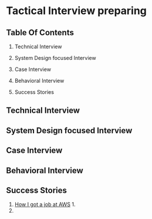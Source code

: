 # Tactical Interview preparing

## Table Of Contents

1. Technical Interview

2. System Design focused Interview

3. Case Interview

4. Behavioral Interview

5. Success Stories

## Technical Interview

## System Design focused Interview

## Case Interview

## Behavioral Interview

## Success Stories

1. [How I got a job at AWS](https://dev.to/winstonpuckett/how-i-got-a-job-at-aws-5hm3)
   1. 
2. 
